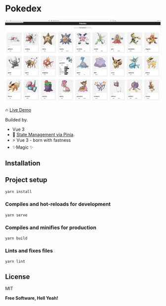 # Pokedex

![snap](https://raw.githubusercontent.com/mferral/vue-pokedex-pinia/main/public/snap.png)


🔥 [Live Demo](https://mferral.github.io/vue-pokedex-pinia/)


Builded by.

- Vue 3
- 🍍 [State Management via Pinia](https://pinia.esm.dev/).
- ⚡️ Vue 3 - born with fastness
- ✨Magic ✨


## Installation

## Project setup
```
yarn install
```

### Compiles and hot-reloads for development
```
yarn serve
```

### Compiles and minifies for production
```
yarn build
```

### Lints and fixes files
```
yarn lint
```

## License

MIT

**Free Software, Hell Yeah!**

